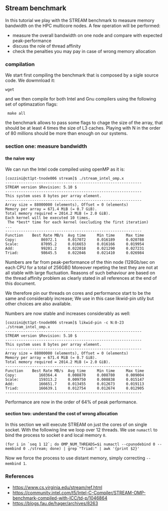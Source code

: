 ## Stream benchmark 

In this tutorial we play with the STREAM benchmark to measure memory bandwidth on the HPC multicore nodes.
A few operation will be performed:
  - measure the overall bandwidth on one node and compare with expected peak-performance
  - discuss the role of thread affinity 
  - check the penalties you may pay in case of wrong memory allocation

### compilation 

 We start first compiling the benchmark that is composed by a sigle source code.
 We dowmnload it:

`` wget  ``

and we then compile for both Intel and Gnu compilers using the following set of optimazation flags:


``  make all ``

the benchmark allows to pass some flags to chage the size of the array, that should be at least 4 times the size of L3 caches.
Playing with N in the order of 80 millions should be more than enough on our systems.


### section one: measure bandwidth

#### the naive way 

We can run the Intel code compiled using openMP as it is:

``` 
[cozzini@ct1pt-tnode006 stream]$ ./stream_intel_omp.x
-------------------------------------------------------------
STREAM version $Revision: 5.10 $
-------------------------------------------------------------
This system uses 8 bytes per array element.
-------------------------------------------------------------
Array size = 88000000 (elements), Offset = 0 (elements)
Memory per array = 671.4 MiB (= 0.7 GiB).
Total memory required = 2014.2 MiB (= 2.0 GiB).
Each kernel will be executed 10 times.
 The *best* time for each kernel (excluding the first iteration)
...
-------------------------------------------------------------
Function    Best Rate MB/s  Avg time     Min time     Max time
Copy:           86972.1     0.017072     0.016189     0.020788
Scale:          87095.2     0.016653     0.016166     0.019954
Add:            99201.2     0.022018     0.021290     0.027231
Triad:          98645.5     0.022046     0.021410     0.026984

```
Numbers are far from peak-performance of the thin node (128Gb/sec on each CPU for a total of 256GB()
Moreover repeting the test they are not at all stable with large fluctuation.
Reasons of such behaviour are based on the thread affinity problem as clearly stated in all references at the end of this document.


We therefore pin our threads on cores and performance start to be the same  and considerably increase;
We use in this case likwid-pin utily but other choices are also available.

Numbers are now stable and increases considerably as well:

```
[cozzini@ct1pt-tnode006 stream]$ likwid-pin -c N:0-23 ./stream_intel_omp.x
-------------------------------------------------------------
STREAM version $Revision: 5.10 $
-------------------------------------------------------------
This system uses 8 bytes per array element.
-------------------------------------------------------------
Array size = 88000000 (elements), Offset = 0 (elements)
Memory per array = 671.4 MiB (= 0.7 GiB).
Total memory required = 2014.2 MiB (= 2.0 GiB).
-------------------------------------------------------------
Function    Best Rate MB/s  Avg time     Min time     Max time
Copy:          160364.4     0.008870     0.008780     0.009004
Scale:         159313.2     0.009750     0.008838     0.015147
Add:           166651.7     0.013455     0.012673     0.019113
Triad:         166639.1     0.012754     0.012674     0.012905
-------------------------------------------------------------
```

Performance are now in the order of 64% of peak performance.


#### section two: understand the cost of wrong allocation

In this section we will execute STREAM on just the cores of on single socket. 
With the following line we loop over 12 threads. 
We use `numactl` to bind the process to socket `0` and local memory `0`.

```
(for i in `seq 1 12`; do OMP_NUM_THREADS=$i numactl --cpunodebind 0 --membind 0 ./stream; done) | grep "Triad:" | awk '{print $2}'
```

Now we force the process to use distant memory, simply correcting `--membind 1`.



### References

 - https://www.cs.virginia.edu/stream/ref.html
 - https://community.intel.com/t5/Intel-C-Compiler/STREAM-OMP-benchmark-compiled-with-ICC/td-p/1046864
 - https://blogs.fau.de/hager/archives/8263

